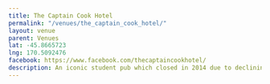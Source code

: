 ```yaml
---
title: The Captain Cook Hotel
permalink: "/venues/the_captain_cook_hotel/"
layout: venue
parent: Venues
lat: -45.8665723
lng: 170.5092476
facebook: https://www.facebook.com/thecaptaincookhotel/
description: An iconic student pub which closed in 2014 due to declining revenue. It was purchased by property developers in 2016 and renovated into a trendy restaurant until it closed again in 2017. Then in 2018 it was purchased by former <a href="/venues/chicks_hotel">Chicks Hotel</a> operator Mike McLoed and reopened as a music focused venue.
---
```


